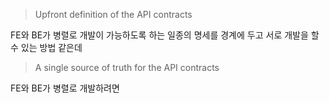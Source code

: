 
> Upfront definition of the API contracts

FE와 BE가 병렬로 개발이 가능하도록 하는 일종의 명세를 경계에 두고 서로 개발을 할 수 있는 방법 같은데

> A single source of truth for the API contracts

FE와 BE가 병렬로 개발하려면 
